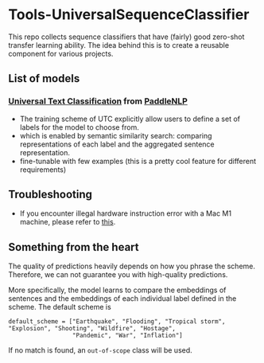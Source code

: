 # Tools-UniversalSequenceClassifier
This repo collects sequence classifiers that have (fairly) good zero-shot transfer learning ability. 
The idea behind this is to create a reusable component for various projects. 


## List of models
### [Universal Text Classification](https://arxiv.org/pdf/2301.03282.pdf) from [PaddleNLP](https://github.com/PaddlePaddle/PaddleNLP)
- The training scheme of UTC explicitly allow users to define a set of labels for the model to choose from.
- which is enabled by semantic similarity search: comparing representations of each label and the aggregated sentence representation.
- fine-tunable with few examples (this is a pretty cool feature for different requirements)


## Troubleshooting
- If you encounter illegal hardware instruction error with a Mac M1 machine, please refer to [this](https://github.com/PaddlePaddle/Paddle/issues/49567#:~:text=python%20%2Dm%20pip%20download%20paddlepaddle%3D%3D2.4.1%20%2Df%20https%3A//www.paddlepaddle.org.cn/whl/mac/openblas/noavx/stable.html%20%20%2D%2Dno%2Dindex%20%2D%2Dno%2Ddeps).


## Something from the heart
The quality of predictions heavily depends on how you phrase the scheme. Therefore, we can not guarantee you with high-quality predictions. 

More specifically, the model learns to compare the embeddings of sentences and the embeddings of each individual label defined in the scheme. The default scheme is 
```
default_scheme = ["Earthquake", "Flooding", "Tropical storm", "Explosion", "Shooting", "Wildfire", "Hostage",
                  "Pandemic", "War", "Inflation"]
```
If no match is found, an `out-of-scope` class will be used. 